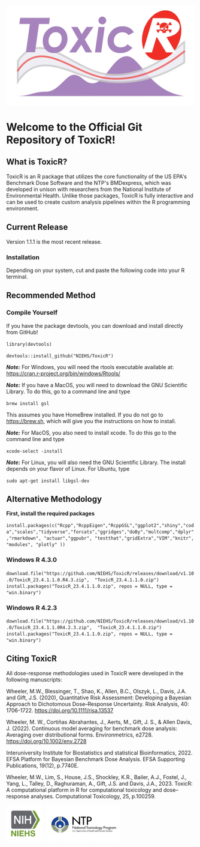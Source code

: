 ![alt text](https://github.com/wheelemw/ToxicRDocs/blob/main/Toxic-R_Web_Graphic_V13.jpg)

# Welcome to the Official Git Repository of ToxicR!

## What is ToxicR?

ToxicR is an R package that utilizes the core functionality of the US EPA's Benchmark Dose Software and the NTP's BMDexpress, which was developed in unison with researchers from the National Institute of Environmental Health. Unlike those packages, ToxicR is fully interactive and can be used to create custom analysis pipelines within the R programming environment. 

## Current Release

Version 1.1.1 is the most recent release. 


### Installation

Depending on your system, cut and paste the following code into your R terminal. 

## Recommended Method
### Compile Yourself
If you have the package devtools, you can download and install directly from GitHub!


`library(devtools)`

`devtools::install_github("NIEHS/ToxicR")`

***Note:*** For Windows, you will need the rtools executable available at: https://cran.r-project.org/bin/windows/Rtools/

***Note:*** If you have a MacOS, you will need to download the GNU Scientific Library. 
To do this, go to a command line and type

`brew install gsl`

This assumes you have HomeBrew installed. If you do not go to https://brew.sh, which will give you the instructions on how to install. 

***Note:*** For MacOS, you also need to install xcode.  To do this go to the command line and type

`xcode-select -install`

***Note:*** For Linux, you will also need the GNU Scientific Library.  The install depends on your flavor of Linux. 
For Ubuntu, type

`sudo apt-get install libgsl-dev`

## Alternative Methodology

**First, install the required packages**
 
`install.packages(c("Rcpp","RcppEigen","RcppGSL","ggplot2","shiny","coda","scales","tidyverse","forcats","ggridges","doBy","multcomp","dplyr","rmarkdown", "actuar","ggpubr", "testthat","gridExtra","VIM","knitr", "modules", "plotly" ))`

### Windows R 4.3.0

`download.file("https://github.com/NIEHS/ToxicR/releases/download/v1.10.0/ToxicR_23.4.1.1.0.R4.3.zip", 
              "ToxicR_23.4.1.1.0.zip")`
`install.packages("ToxicR_23.4.1.1.0.zip", repos = NULL, type = "win.binary")`

### Windows R 4.2.3

`download.file("https://github.com/NIEHS/ToxicR/releases/download/v1.10.0/ToxicR_23.4.1.1.0R4.2.3.zip", 
              "ToxicR_23.4.1.1.0.zip")`
`install.packages("ToxicR_23.4.1.1.0.zip", repos = NULL, type = "win.binary")`

## Citing ToxicR

All dose-response methodologies used in ToxicR were developed in the following manuscripts: 

Wheeler, M.W., Blessinger, T., Shao, K., Allen, B.C., Olszyk, L., Davis, J.A. and Gift, J.S. (2020), Quantitative Risk Assessment: Developing a Bayesian Approach to Dichotomous Dose–Response Uncertainty. Risk Analysis, 40: 1706-1722. https://doi.org/10.1111/risa.13537

Wheeler, M. W., Cortiñas Abrahantes, J., Aerts, M., Gift, J. S., & Allen Davis, J. (2022). Continuous model averaging for benchmark dose analysis: Averaging over distributional forms. Environmetrics, e2728. https://doi.org/10.1002/env.2728

Interuniversity Institute for Biostatistics and statistical Bioinformatics, 2022. EFSA Platform for Bayesian Benchmark Dose Analysis. EFSA Supporting Publications, 19(12), p.7740E.

Wheeler, M.W., Lim, S., House, J.S., Shockley, K.R., Bailer, A.J., Fostel, J., Yang, L., Talley, D., Raghuraman, A., Gift, J.S. and Davis, J.A., 2023. ToxicR: A computational platform in R for computational toxicology and dose–response analyses. Computational Toxicology, 25, p.100259.

<img src="https://github.com/wheelemw/ToxicRDocs/blob/main/NIEHS.png" width="100" height="100"> <img src="https://github.com/wheelemw/ToxicRDocs/blob/main/NTP.gif" width="200" height="100">
  
